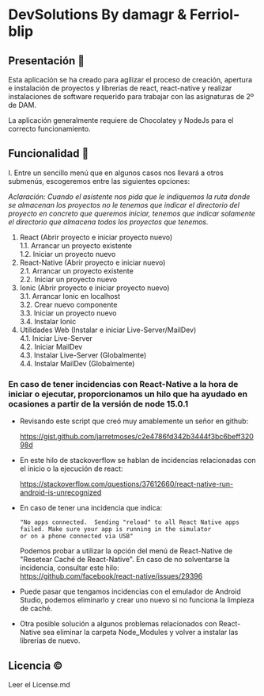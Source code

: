# DevSolutions By damagr & Ferriol-blip  

## Presentación 📕

Esta aplicación se ha creado para agilizar el proceso de creación, apertura e instalación de proyectos
y librerias de react, react-native y realizar instalaciones de software requerido para trabajar con las asignaturas
de 2º de DAM.

La aplicación generalmente requiere de Chocolatey y NodeJs para el correcto funcionamiento.

## Funcionalidad 📖

I. Entre un sencillo menú que en algunos casos nos llevará a otros submenús, escogeremos entre las siguientes opciones:  

*_Aclaración: Cuando el asistente nos pida que le indiquemos la ruta donde se almacenan los proyectos no le_*
*_tenemos que indicar el directorio del proyecto en concreto que queremos iniciar, tenemos que indicar_*
*_solamente el directorio que almacena todos los proyectos que tenemos._*

1. React (Abrir proyecto e iniciar proyecto nuevo)  
   1.1. Arrancar un proyecto existente  
   1.2. Iniciar un proyecto nuevo  
2. React-Native (Abrir proyecto e iniciar nuevo)  
   2.1. Arrancar un proyecto existente  
   2.2. Iniciar un proyecto nuevo    
3. Ionic (Abrir proyecto e iniciar proyecto nuevo)  
   3.1. Arrancar Ionic en localhost  
   3.2. Crear nuevo componente  
   3.3. Iniciar un proyecto nuevo  
   3.4. Instalar Ionic  
4. Utilidades Web (Instalar e iniciar Live-Server/MailDev)  
   4.1. Iniciar Live-Server  
   4.2. Iniciar MailDev  
   4.3. Instalar Live-Server (Globalmente)  
   4.4. Instalar MailDev (Globalmente)  

### En caso de tener incidencias con React-Native a la hora de iniciar o ejecutar, proporcionamos un hilo que ha ayudado en ocasiones a partir de la versión de node 15.0.1

+ Revisando este script que creó muy amablemente un señor en github:

    https://gist.github.com/jarretmoses/c2e4786fd342b3444f3bc6beff32098d   


+ En este hilo de stackoverflow se hablan de incidencias relacionadas con el inicio o la ejecución de react:

    https://stackoverflow.com/questions/37612660/react-native-run-android-is-unrecognized  


+ En caso de tener una incidencia que indica:

   ```
   "No apps connected.  Sending "reload" to all React Native apps failed. Make sure your app is running in the simulator
   or on a phone connected via USB"
   ```

   Podemos probar a utilizar la opción del menú de React-Native de "Resetear Caché de React-Native". En caso de no
  solventarse la incidencia, consultar este hilo:  
https://github.com/facebook/react-native/issues/29396  


+ Puede pasar que tengamos incidencias con el emulador de Android Studio, podemos eliminarlo y crear uno nuevo si no funciona la limpieza de caché.
  

+ Otra posible solución a algunos problemas relacionados con React-Native sea eliminar la carpeta Node_Modules y volver a instalar las librerias de nuevo.

## Licencia ©  

Leer el License.md
